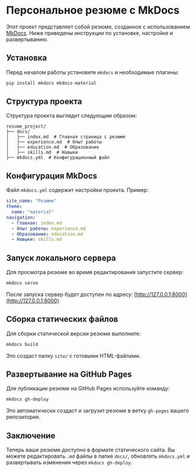 # Персональное резюме с MkDocs

Этот проект представляет собой резюме, созданное с использованием [MkDocs](https://www.mkdocs.org/). Ниже приведены инструкции по установке, настройке и развертыванию.

## Установка

Перед началом работы установите `mkdocs` и необходимые плагины:

```sh
pip install mkdocs mkdocs-material
```

## Структура проекта

Структура проекта выглядит следующим образом:

```
resume_project/
├── docs/
│   ├── index.md  # Главная страница с резюме
│   ├── experience.md  # Опыт работы
│   ├── education.md  # Образование
│   ├── skills.md  # Навыки
├── mkdocs.yml  # Конфигурационный файл
```

## Конфигурация MkDocs

Файл `mkdocs.yml` содержит настройки проекта. Пример:

```yaml
site_name: "Резюме"
theme:
  name: "material"
navigation:
  - Главная: index.md
  - Опыт работы: experience.md
  - Образование: education.md
  - Навыки: skills.md
```

## Запуск локального сервера

Для просмотра резюме во время редактирования запустите сервер:

```sh
mkdocs serve
```

После запуска сервер будет доступен по адресу: [http://127.0.0.1:8000](http://127.0.0.1:8000)

## Сборка статических файлов

Для сборки статической версии резюме выполните:

```sh
mkdocs build
```

Это создаст папку `site/` с готовыми HTML-файлами.

## Развертывание на GitHub Pages

Для публикации резюме на GitHub Pages используйте команду:

```sh
mkdocs gh-deploy
```

Это автоматически создаст и загрузит резюме в ветку `gh-pages` вашего репозитория.

## Заключение

Теперь ваше резюме доступно в формате статического сайта. Вы можете редактировать `.md` файлы в папке `docs/`, обновлять `mkdocs.yml` и развертывать изменения через `mkdocs gh-deploy`.
